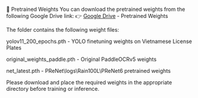 🔗 Pretrained Weights
You can download the pretrained weights from the following Google Drive link:
👉 [Google Drive](https://drive.google.com/drive/folders/1tqchFpQig-Q3iDR3kzcSPCYQ-UGNSHvC?usp=sharing) - Pretrained Weights

The folder contains the following weight files:

yolov11_200_epochs.pth - YOLO finetuning weights on Vietnamese License Plates

original_weights_paddle.pth - Original PaddleOCRv5 weights

net_latest.pth - PReNet\logs\Rain100L\PReNet6 pretrained weights

Please download and place the required weights in the appropriate directory before training or inference.

